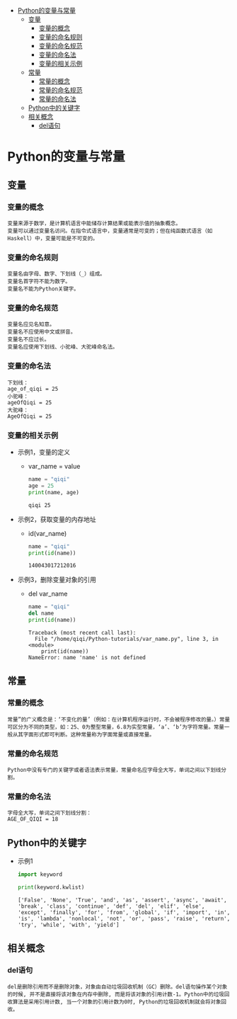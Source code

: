 - [Python的变量与常量](#python的变量与常量)
  - [变量](#变量)
    - [变量的概念](#变量的概念)
    - [变量的命名规则](#变量的命名规则)
    - [变量的命名规范](#变量的命名规范)
    - [变量的命名法](#变量的命名法)
    - [变量的相关示例](#变量的相关示例)
  - [常量](#常量)
    - [常量的概念](#常量的概念)
    - [常量的命名规范](#常量的命名规范)
    - [常量的命名法](#常量的命名法)
  - [Python中的关键字](#python中的关键字)
  - [相关概念](#相关概念)
    - [del语句](#del语句)

# Python的变量与常量

## 变量

### 变量的概念

```
变量来源于数学，是计算机语言中能储存计算结果或能表示值的抽象概念。
变量可以通过变量名访问。在指令式语言中，变量通常是可变的；但在纯函数式语言（如Haskell）中，变量可能是不可变的。
```

### 变量的命名规则

```
变量名由字母、数字、下划线（_）组成。
变量名首字符不能为数字。
变量名不能为Python关键字。
```

### 变量的命名规范

```
变量名应见名知意。
变量名不应使用中文或拼音。
变量名不应过长。
变量名应使用下划线、小驼峰、大驼峰命名法。
```

### 变量的命名法

```
下划线：
age_of_qiqi = 25
小驼峰：
ageOfQiqi = 25
大驼峰：
AgeOfQiqi = 25
```

### 变量的相关示例

* 示例1，变量的定义

  * var_name = value

    ```python
    name = "qiqi"
    age = 25
    print(name, age)
    ```

    ```
    qiqi 25
    
    ```

* 示例2，获取变量的内存地址

  * id(var_name)

    ```python
    name = "qiqi"
    print(id(name))
    ```

    ```
    140043017212016
    
    ```

    

* 示例3，删除变量对象的引用

  * del var_name

    ```python
    name = "qiqi"
    del name
    print(id(name))
    ```

    ```
    Traceback (most recent call last):
      File "/home/qiqi/Python-tutorials/var_name.py", line 3, in <module>
        print(id(name))
    NameError: name 'name' is not defined
    
    ```

## 常量

### 常量的概念

```
常量”的广义概念是：‘不变化的量’（例如：在计算机程序运行时，不会被程序修改的量。）常量可区分为不同的类型，如：25、0为整型常量，6.8为实型常量，‘a’、‘b’为字符常量。常量一般从其字面形式即可判断。这种常量称为字面常量或直接常量。
```

### 常量的命名规范

```
Python中没有专门的关键字或者语法表示常量，常量命名应字母全大写，单词之间以下划线分割。
```

### 常量的命名法

```
字母全大写，单词之间下划线分割：
AGE_OF_QIQI = 18
```

## Python中的关键字

* 示例1

  ```python
  import keyword
  
  print(keyword.kwlist)
  ```

  ```
  ['False', 'None', 'True', 'and', 'as', 'assert', 'async', 'await', 'break', 'class', 'continue', 'def', 'del', 'elif', 'else', 'except', 'finally', 'for', 'from', 'global', 'if', 'import', 'in', 'is', 'lambda', 'nonlocal', 'not', 'or', 'pass', 'raise', 'return', 'try', 'while', 'with', 'yield']
  
  ```

## 相关概念

### del语句

```
del是删除引用而不是删除对象，对象由自动垃圾回收机制（GC）删除。del语句操作某个对象的时候, 并不是直接将该对象在内存中删除, 而是将该对象的引用计数-1。Python中的垃圾回收算法是采用引用计数, 当一个对象的引用计数为0时, Python的垃圾回收机制就会将对象回收。
```

